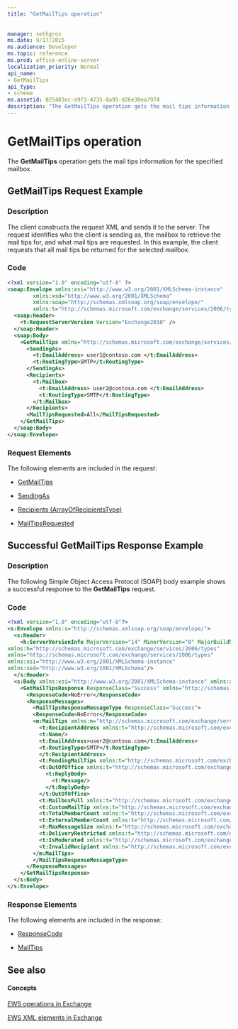 ```yaml
---
title: "GetMailTips operation"
 
 
manager: sethgros
ms.date: 9/17/2015
ms.audience: Developer
ms.topic: reference
ms.prod: office-online-server
localization_priority: Normal
api_name:
- GetMailTips
api_type:
- schema
ms.assetid: 025483ec-a9f3-4735-8a95-d26e30ea7974
description: "The GetMailTips operation gets the mail tips information for the specified mailbox."
---
```


# GetMailTips operation

The **GetMailTips** operation gets the mail tips information for the specified mailbox. 
  
## GetMailTips Request Example

### Description

The client constructs the request XML and sends it to the server. The request identifies who the client is sending as, the mailbox to retrieve the mail tips for, and what mail tips are requested. In this example, the client requests that all mail tips be returned for the selected mailbox.
  
### Code

```XML
<?xml version="1.0" encoding="utf-8" ?> 
<soap:Envelope xmlns:xsi="http://www.w3.org/2001/XMLSchema-instance" 
        xmlns:xsd="http://www.w3.org/2001/XMLSchema" 
        xmlns:soap="http://schemas.xmlsoap.org/soap/envelope/" 
        xmlns:t="http://schemas.microsoft.com/exchange/services/2006/types"> 
  <soap:Header> 
    <t:RequestServerVersion Version="Exchange2010" /> 
  </soap:Header> 
  <soap:Body> 
    <GetMailTips xmlns="http://schemas.microsoft.com/exchange/services/2006/messages"> 
      <SendingAs> 
        <t:EmailAddress> user1@contoso.com </t:EmailAddress> 
        <t:RoutingType>SMTP</t:RoutingType> 
      </SendingAs> 
      <Recipients> 
        <t:Mailbox> 
          <t:EmailAddress> user2@contoso.com </t:EmailAddress> 
          <t:RoutingType>SMTP</t:RoutingType> 
        </t:Mailbox> 
      </Recipients> 
      <MailTipsRequested>All</MailTipsRequested> 
    </GetMailTips> 
  </soap:Body> 
</soap:Envelope>
```

### Request Elements

The following elements are included in the request:
  
- [GetMailTips](getmailtips.md)
    
- [SendingAs](sendingas.md)
    
- [Recipients (ArrayOfRecipientsType)](recipients-arrayofrecipientstype.md)
    
- [MailTipsRequested](mailtipsrequested.md)
    
## Successful GetMailTips Response Example

### Description

The following Simple Object Access Protocol (SOAP) body example shows a successful response to the **GetMailTips** request. 
  
### Code

```XML
<?xml version="1.0" encoding="utf-8"?> 
<s:Envelope xmlns:s="http://schemas.xmlsoap.org/soap/envelope/"> 
  <s:Header> 
    <h:ServerVersionInfo MajorVersion="14" MinorVersion="0" MajorBuildNumber="536" MinorBuildNumber="0" Version="Exchange2010" 
xmlns:h="http://schemas.microsoft.com/exchange/services/2006/types" 
xmlns="http://schemas.microsoft.com/exchange/services/2006/types" 
xmlns:xsi="http://www.w3.org/2001/XMLSchema-instance" 
xmlns:xsd="http://www.w3.org/2001/XMLSchema"/> 
  </s:Header> 
  <s:Body xmlns:xsi="http://www.w3.org/2001/XMLSchema-instance" xmlns:xsd="http://www.w3.org/2001/XMLSchema"> 
    <GetMailTipsResponse ResponseClass="Success" xmlns="http://schemas.microsoft.com/exchange/services/2006/messages"> 
      <ResponseCode>NoError</ResponseCode> 
      <ResponseMessages> 
        <MailTipsResponseMessageType ResponseClass="Success"> 
        <ResponseCode>NoError</ResponseCode> 
        <m:MailTips xmlns:m="http://schemas.microsoft.com/exchange/services/2006/messages"> 20 / 29 [MS-OXWMT] — v20100517 Mail Tips Web Service Extensions Copyright © 2010 Microsoft Corporation. Release: Monday, May 17, 2010 
          <t:RecipientAddress xmlns:t="http://schemas.microsoft.com/exchange/services/2006/types"> 
          <t:Name/> 
          <t:EmailAddress>user2@contoso.com</t:EmailAddress> 
          <t:RoutingType>SMTP</t:RoutingType> 
          </t:RecipientAddress> 
          <t:PendingMailTips xmlns:t="http://schemas.microsoft.com/exchange/services/2006/types"/> 
          <t:OutOfOffice xmlns:t="http://schemas.microsoft.com/exchange/services/2006/types"> 
            <t:ReplyBody> 
              <t:Message/> 
            </t:ReplyBody> 
          </t:OutOfOffice> 
          <t:MailboxFull xmlns:t="http://schemas.microsoft.com/exchange/services/2006/types">false</t:MailboxFull> 
          <t:CustomMailTip xmlns:t="http://schemas.microsoft.com/exchange/services/2006/types">Hello World Mailtips</t:CustomMailTip> 
          <t:TotalMemberCount xmlns:t="http://schemas.microsoft.com/exchange/services/2006/types">1</t:TotalMemberCount> 
          <t:ExternalMemberCount xmlns:t="http://schemas.microsoft.com/exchange/services/2006/types">0</t:ExternalMemberCount> 
          <t:MaxMessageSize xmlns:t="http://schemas.microsoft.com/exchange/services/2006/types">10485760</t:MaxMessageSize> 
          <t:DeliveryRestricted xmlns:t="http://schemas.microsoft.com/exchange/services/2006/types">false</t:DeliveryRestricted> 
          <t:IsModerated xmlns:t="http://schemas.microsoft.com/exchange/services/2006/types">false</t:IsModerated> 
          <t:InvalidRecipient xmlns:t="http://schemas.microsoft.com/exchange/services/2006/types">false</t:InvalidRecipient> 
        </m:MailTips> 
        </MailTipsResponseMessageType> 
      </ResponseMessages> 
    </GetMailTipsResponse> 
  </s:Body> 
</s:Envelope>
```

### Response Elements

The following elements are included in the response:
  
- [ResponseCode](responsecode.md)
    
- [MailTips](mailtips.md)
    
## See also

#### Concepts

[EWS operations in Exchange](ews-operations-in-exchange.md)
  
[EWS XML elements in Exchange](ews-xml-elements-in-exchange.md)

